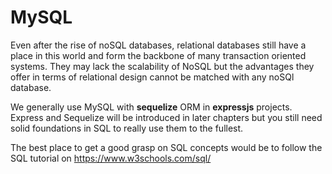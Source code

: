 # MySQL

Even after the rise of noSQL databases, relational databases still have a place in this world and form the backbone of many transaction oriented systems.
They may lack the scalability of NoSQL but the advantages they offer in terms of relational design cannot be matched with any noSQl database.

We generally use MySQL with **sequelize** ORM in **expressjs** projects. Express and Sequelize will be introduced in later chapters but you still need solid foundations in SQL to really use them to the fullest.

The best place to get a good grasp on SQL concepts would be to follow the SQL tutorial on 
<a href="https://www.w3schools.com/sql/">https://www.w3schools.com/sql/</a>